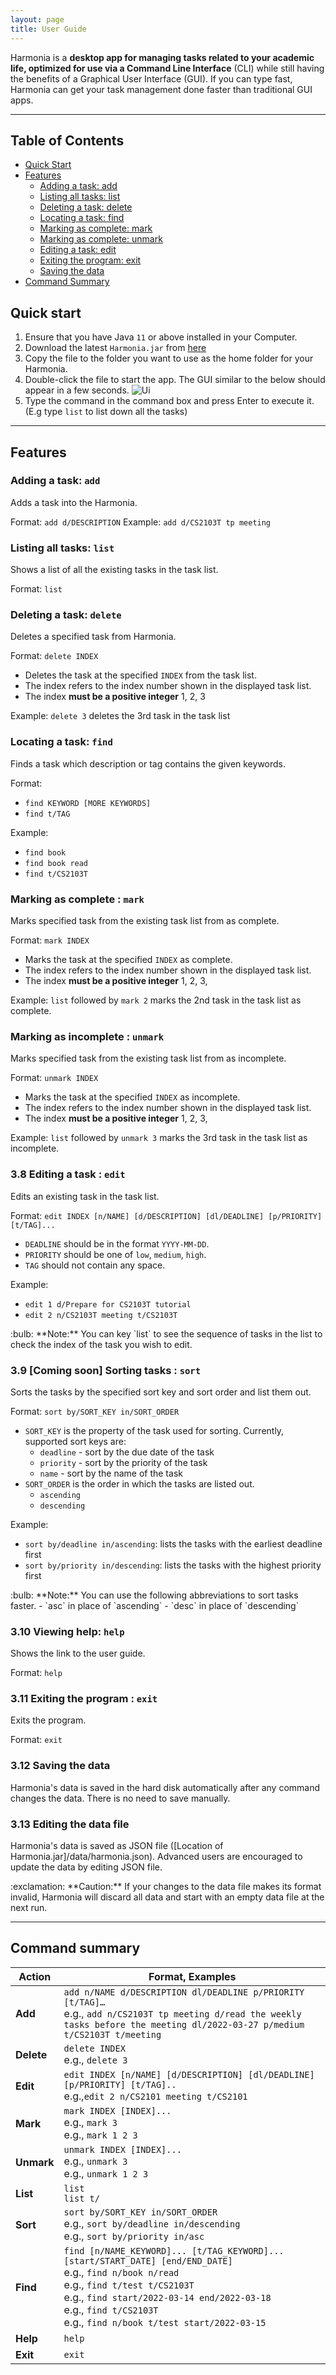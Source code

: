 ```yaml
---
layout: page
title: User Guide
---
```


Harmonia is a **desktop app for managing tasks related to your academic life, optimized for use via a Command Line Interface** (CLI) while still having the benefits of a Graphical User Interface (GUI). If you can type fast, Harmonia can get your task management done faster than traditional GUI apps.

--------------------------------------------------------------------------------------------------------------------
## Table of Contents
- [Quick Start](#quick-start)
- [Features](#features)
  - [Adding a task: add](#adding-a-task-add)
  - [Listing all tasks: list](#listing-all-tasks-list)
  - [Deleting a task: delete](#deleting-a-task-delete)
  - [Locating a task: find](#locating-a-task-find)
  - [Marking as complete: mark](#marking-as-complete--mark)
  - [Marking as complete: unmark](#marking-as-incomplete--unmark)
  - [Editing a task: edit](#editing-a-task--edit)
  - [Exiting the program: exit](#exiting-the-program--exit)
  - [Saving the data](#saving-the-data)
- [Command Summary](#command-summary)


## Quick start

1. Ensure that you have Java `11` or above installed in your Computer.
2. Download the latest `Harmonia.jar` from [here](https://github.com/AY2122S2-CS2103T-T09-1/tp.git)
3. Copy the file to the folder you want to use as the home folder for your Harmonia.
4. Double-click the file to start the app. The GUI similar to the below should appear in a few seconds.
   ![Ui](images/Ui.png)
5. Type the command in the command box and press Enter to execute it. (E.g type `list` to list down all the tasks)

--------------------------------------------------------------------------------------------------------------------
## Features

### Adding a task: `add`

Adds a task into the Harmonia.

Format:  `add d/DESCRIPTION`
Example: `add d/CS2103T tp meeting`

### Listing all tasks: `list`

Shows a list of all the existing tasks in the task list.

Format: `list`

### Deleting a task: `delete`

Deletes a specified task from Harmonia.

Format: `delete INDEX`
- Deletes the task at the specified `INDEX` from the task list.
- The index refers to the index number shown in the displayed task list.
- The index **must be a positive integer** 1, 2, 3

Example: `delete 3` deletes the 3rd task in the task list

### Locating a task: `find`

Finds a task which description or tag contains the given keywords.

Format:
- `find KEYWORD [MORE KEYWORDS]`
- `find t/TAG`

Example:
- `find book`
- `find book read`
- `find t/CS2103T`


### Marking as complete : `mark`

Marks specified task from the existing task list from as complete.

Format: `mark INDEX`
- Marks the task at the specified `INDEX` as complete.
- The index refers to the index number shown in the displayed task list.
- The index **must be a positive integer** 1, 2, 3,


Example: `list` followed by `mark 2` marks the 2nd task in the task list as complete.

### Marking as incomplete : `unmark`

Marks specified task from the existing task list from as incomplete.

Format: `unmark INDEX`
- Marks the task at the specified `INDEX` as incomplete.
- The index refers to the index number shown in the displayed task list.
- The index **must be a positive integer** 1, 2, 3,


Example: `list` followed by `unmark 3` marks the 3rd task in the task list as incomplete.

### 3.8 Editing a task : `edit`

Edits an existing task in the task list.

Format: `edit INDEX [n/NAME] [d/DESCRIPTION] [dl/DEADLINE] [p/PRIORITY] [t/TAG]...`
- `DEADLINE` should be in the format `YYYY-MM-DD`.
- `PRIORITY` should be one of `low`, `medium`, `high`.
- `TAG` should not contain any space.

Example:
- `edit 1 d/Prepare for CS2103T tutorial`
- `edit 2 n/CS2103T meeting t/CS2103T`

<div markdown="span" class="alert alert-primary">:bulb: **Note:**
You can key `list` to see the sequence of tasks in the list to check the index of the task you wish to edit.
</div>

### 3.9 [Coming soon] Sorting tasks : `sort`

Sorts the tasks by the specified sort key and sort order and list them out.

Format: `sort by/SORT_KEY in/SORT_ORDER`
- `SORT_KEY` is the property of the task used for sorting. Currently, supported sort keys are:
  - `deadline` - sort by the due date of the task
  - `priority` - sort by the priority of the task
  - `name` - sort by the name of the task
- `SORT_ORDER` is the order in which the tasks are listed out.
  - `ascending`
  - `descending`
  
Example:
- `sort by/deadline in/ascending`: lists the tasks with the earliest deadline first
- `sort by/priority in/descending`: lists the tasks with the highest priority first

<div markdown="span" class="alert alert-primary">:bulb: **Note:**
You can use the following abbreviations to sort tasks faster.
- `asc` in place of `ascending`
- `desc` in place of `descending`
</div>

### 3.10 Viewing help: `help`

Shows the link to the user guide.

Format: `help`

### 3.11 Exiting the program : `exit`

Exits the program.

Format: `exit`

### 3.12 Saving the data

Harmonia's data is saved in the hard disk automatically after any command changes the data. There is no need to save manually.

### 3.13 Editing the data file

Harmonia's data is saved as JSON file ([Location of Harmonia.jar]/data/harmonia.json). Advanced users are encouraged to update the data by editing JSON file.

<div markdown="span" class="alert alert-warning">:exclamation: **Caution:**
If your changes to the data file makes its format invalid, Harmonia will discard all data and start with an empty data file at the next run.
</div>

--------------------------------------------------------------------------------------------------------------------
## Command summary

Action | Format, Examples
--------|------------------
**Add** | `add n/NAME d/DESCRIPTION dl/DEADLINE p/PRIORITY [t/TAG]…` <br> e.g., `add n/CS2103T tp meeting d/read the weekly tasks before the meeting dl/2022-03-27 p/medium t/CS2103T t/meeting`
**Delete** | `delete INDEX`<br> e.g., `delete 3`
**Edit** | `edit INDEX [n/NAME] [d/DESCRIPTION] [dl/DEADLINE] [p/PRIORITY] [t/TAG]..`<br> e.g.,`edit 2 n/CS2101 meeting t/CS2101`
**Mark**| `mark INDEX [INDEX]...` <br> e.g., `mark 3` <br> e.g., `mark 1 2 3`
**Unmark**| `unmark INDEX [INDEX]...` <br> e.g., `unmark 3` <br> e.g., `unmark 1 2 3`
**List**| `list` <br> `list t/`
**Sort**| `sort by/SORT_KEY in/SORT_ORDER` <br> e.g., `sort by/deadline in/descending` <br> e.g., `sort by/priority in/asc`
**Find** | `find [n/NAME_KEYWORD]... [t/TAG_KEYWORD]... [start/START_DATE] [end/END_DATE]` <br> e.g., `find n/book n/read` <br> e.g., `find t/test t/CS2103T` <br> e.g., `find start/2022-03-14 end/2022-03-18` <br> e.g., `find t/CS2103T` <br> e.g., `find n/book t/test start/2022-03-15`
**Help** | `help`
**Exit** | `exit`
